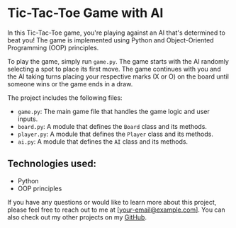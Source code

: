 # Tic-Tac-Toe Game with AI

In this Tic-Tac-Toe game, you're playing against an AI that's determined to beat you! The game is implemented using Python and Object-Oriented Programming (OOP) principles.

To play the game, simply run `game.py`. The game starts with the AI randomly selecting a spot to place its first move. The game continues with you and the AI taking turns placing your respective marks (X or O) on the board until someone wins or the game ends in a draw.

The project includes the following files:

- `game.py`: The main game file that handles the game logic and user inputs.
- `board.py`: A module that defines the `Board` class and its methods.
- `player.py`: A module that defines the `Player` class and its methods.
- `ai.py`: A module that defines the `AI` class and its methods.

## Technologies used:
- Python
- OOP principles

If you have any questions or would like to learn more about this project, please feel free to reach out to me at [your-email@example.com]. You can also check out my other projects on my [GitHub](link-to-your-github-profile).
